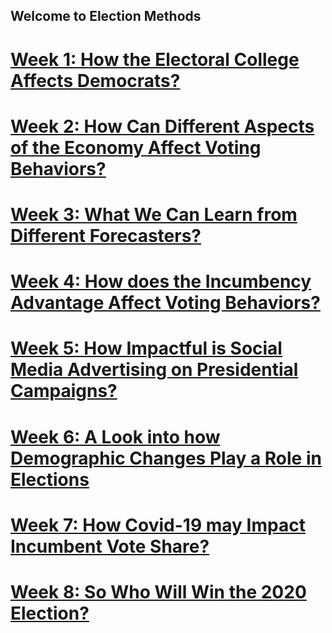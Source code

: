 ## Welcome to Election Methods
# [Week 1: How the Electoral College Affects Democrats?](posts/week_1.md)
# [Week 2: How Can Different Aspects of the Economy Affect Voting Behaviors?](posts/week_2.md)
# [Week 3: What We Can Learn from Different Forecasters?](posts/week_3.md)
# [Week 4: How does the Incumbency Advantage Affect Voting Behaviors?](posts/week_4.md)
# [Week 5: How Impactful is Social Media Advertising on Presidential Campaigns?](posts/week_5.md)
# [Week 6: A Look into how Demographic Changes Play a Role in Elections](posts/week_6.md)
# [Week 7: How Covid-19 may Impact Incumbent Vote Share?](posts/week_7.md)
# [Week 8: So Who Will Win the 2020 Election?](posts/week_8.md)




